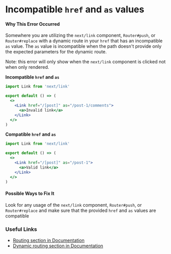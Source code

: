 # Incompatible `href` and `as` values

#### Why This Error Occurred

Somewhere you are utilizing the `next/link` component, `Router#push`, or `Router#replace` with a dynamic route in your `href` that has an incompatible `as` value. The `as` value is incompatible when the path doesn't provide only the expected parameters for the dynamic route.

Note: this error will only show when the `next/link` component is clicked not when only rendered.

**Incompatible `href` and `as`**

```jsx
import Link from 'next/link'

export default () => (
  <>
    <Link href="/[post]" as="/post-1/comments">
      <a>Invalid link</a>
    </Link>
  </>
)
```

**Compatible `href` and `as`**

```jsx
import Link from 'next/link'

export default () => (
  <>
    <Link href="/[post]" as="/post-1">
      <a>Valid link</a>
    </Link>
  </>
)
```

#### Possible Ways to Fix It

Look for any usage of the `next/link` component, `Router#push`, or `Router#replace` and make sure that the provided `href` and `as` values are compatible

### Useful Links

- [Routing section in Documentation](https://nextjs.org/docs/routing/introduction)
- [Dynamic routing section in Documentation](https://nextjs.org/docs/routing/dynamic-routes)
